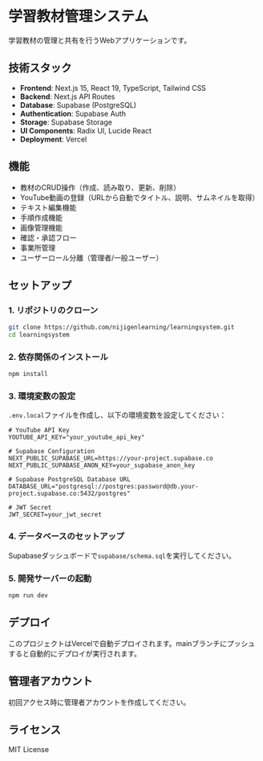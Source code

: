 # 学習教材管理システム

学習教材の管理と共有を行うWebアプリケーションです。

## 技術スタック

- **Frontend**: Next.js 15, React 19, TypeScript, Tailwind CSS
- **Backend**: Next.js API Routes
- **Database**: Supabase (PostgreSQL)
- **Authentication**: Supabase Auth
- **Storage**: Supabase Storage
- **UI Components**: Radix UI, Lucide React
- **Deployment**: Vercel

## 機能

- 教材のCRUD操作（作成、読み取り、更新、削除）
- YouTube動画の登録（URLから自動でタイトル、説明、サムネイルを取得）
- テキスト編集機能
- 手順作成機能
- 画像管理機能
- 確認・承認フロー
- 事業所管理
- ユーザーロール分離（管理者/一般ユーザー）

## セットアップ

### 1. リポジトリのクローン

```bash
git clone https://github.com/nijigenlearning/learningsystem.git
cd learningsystem
```

### 2. 依存関係のインストール

```bash
npm install
```

### 3. 環境変数の設定

`.env.local`ファイルを作成し、以下の環境変数を設定してください：

```env
# YouTube API Key
YOUTUBE_API_KEY="your_youtube_api_key"

# Supabase Configuration
NEXT_PUBLIC_SUPABASE_URL=https://your-project.supabase.co
NEXT_PUBLIC_SUPABASE_ANON_KEY=your_supabase_anon_key

# Supabase PostgreSQL Database URL
DATABASE_URL="postgresql://postgres:password@db.your-project.supabase.co:5432/postgres"

# JWT Secret
JWT_SECRET=your_jwt_secret
```

### 4. データベースのセットアップ

Supabaseダッシュボードで`supabase/schema.sql`を実行してください。

### 5. 開発サーバーの起動

```bash
npm run dev
```

## デプロイ

このプロジェクトはVercelで自動デプロイされます。mainブランチにプッシュすると自動的にデプロイが実行されます。

## 管理者アカウント

初回アクセス時に管理者アカウントを作成してください。

## ライセンス

MIT License
